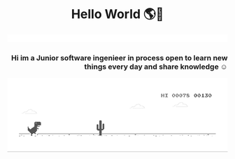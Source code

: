 <h1 style="text-align: center;">Hello World 🌎👋</h1>

![me](https://github.com/lDavidSantiago/lDavidSantiago/blob/main/212284100-561aa473-3905-4a80-b561-0d28506553ee.gif)
<h3 style="text-align:right">

  Hi im a Junior software ingenieer in process open to learn new things every day and share knowledge ☺ </h3>

![me](https://github.com/lDavidSantiago/lDavidSantiago/blob/main/dino.gif)
<!--
**lDavidSantiago/lDavidSantiago** is a ✨ _special_ ✨ repository because its `README.md` (this file) appears on your GitHub profile.

Here are some ideas to get you started:

- 🔭 I’m currently working on ...
- 🌱 I’m currently learning ...
- 👯 I’m looking to collaborate on ...
- 🤔 I’m looking for help with ...
- 💬 Ask me about ...
- 📫 How to reach me: ...
- 😄 Pronouns: ...
- ⚡ Fun fact: ...
-->

